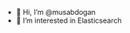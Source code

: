 - 👋 Hi, I’m @musabdogan
- 👀 I’m interested in Elasticsearch

<!---
musabdogan/musabdogan is a ✨ special ✨ repository because its `README.md` (this file) appears on your GitHub profile.
You can click the Preview link to take a look at your changes.
--->
